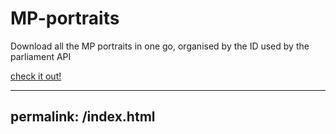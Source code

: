 # MP-portraits

Download all the MP portraits in one go, organised by the ID used by the parliament API

[check it out!](https://ryanleewatts.github.io/MP-portraits/)

---
permalink: /index.html
---
